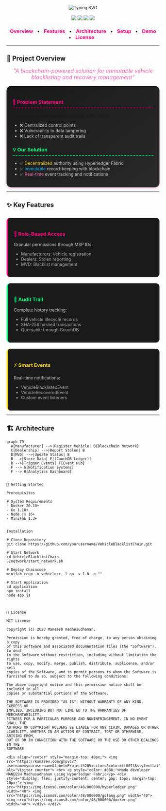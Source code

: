 
<div align="center">
  <img src="https://readme-typing-svg.demolab.com?font=Fira+Code&weight=900&size=32&duration=4000&pause=1000&color=FF007F&background=00000000&center=true&vCenter=true&width=650&height=80&lines=🚗+VEHICLE+BLACKLIST+CHAIN;🌐+Secured+on+Hyperledger+Fabric;🔐+Transparent+%7C+Tamper-Proof+%7C+Decentralized" alt="Typing SVG" />
</div>

<div align="center">
  <br>
  <img src="https://img.shields.io/badge/hyperledger-2F3134?style=for-the-badge&logo=hyperledger&logoColor=white">
  <img src="https://img.shields.io/badge/go-%2300ADD8.svg?style=for-the-badge&logo=go&logoColor=white">
  <img src="https://img.shields.io/badge/docker-%230db7ed.svg?style=for-the-badge&logo=docker&logoColor=white">
  <img src="https://img.shields.io/badge/CouchDB-EA4C89?style=for-the-badge&logo=couchdb&logoColor=white">
</div>

<div align="center">
  <h3>
    <a href="#-project-overview" style="color: #FF007F; text-decoration: none; margin: 0 10px;">Overview</a> •
    <a href="#-key-features" style="color: #FF007F; text-decoration: none; margin: 0 10px;">Features</a> •
    <a href="#-architecture" style="color: #FF007F; text-decoration: none; margin: 0 10px;">Architecture</a> •
    <a href="#-getting-started" style="color: #FF007F; text-decoration: none; margin: 0 10px;">Setup</a> •
    <a href="#-demo" style="color: #FF007F; text-decoration: none; margin: 0 10px;">Demo</a> •
    <a href="#-license" style="color: #FF007F; text-decoration: none; margin: 0 10px;">License</a>
  </h3>
</div>

---

## 🌟 Project Overview

<p align="center" style="font-size: 18px; color: #FF69B4;">
  <em>"A blockchain-powered solution for immutable vehicle blacklisting and recovery management"</em>
</p>

<div style="background: linear-gradient(145deg, #1a1a1a, #2a2a2a); padding: 20px; border-radius: 15px; box-shadow: 0 4px 8px rgba(255,0,127,0.2);">
  
  <h3 style="color: #FF007F; border-bottom: 2px dashed #FF007F; padding-bottom: 8px;">🚨 Problem Statement</h3>
  
  Traditional vehicle blacklist systems suffer from:
  <ul style="color: #CCCCCC;">
    <li>❌ Centralized control points</li>
    <li>❌ Vulnerability to data tampering</li>
    <li>❌ Lack of transparent audit trails</li>
  </ul>
  
  <h3 style="color: #00FF7F; border-bottom: 2px dashed #00FF7F; padding-bottom: 8px; margin-top: 25px;">💡 Our Solution</h3>
  
  <ul style="color: #CCCCCC;">
    <li>✅ <span style="color: #FFD700;">Decentralized</span> authority using Hyperledger Fabric</li>
    <li>✅ <span style="color: #00BFFF;">Immutable</span> record-keeping with blockchain</li>
    <li>✅ <span style="color: #FF69B4;">Real-time</span> event tracking and notifications</li>
  </ul>

</div>

---

## ✨ Key Features

<div style="display: grid; grid-template-columns: repeat(auto-fit, minmax(300px, 1fr)); gap: 20px; margin-top: 30px;">

<div style="background: #1a1a1a; padding: 20px; border-radius: 12px; border-left: 4px solid #FF007F;">
  <h3 style="color: #FF007F;">🔐 Role-Based Access</h3>
  <p style="color: #CCCCCC;">Granular permissions through MSP IDs:</p>
  <ul style="color: #AAAAAA;">
    <li>Manufacturers: Vehicle registration</li>
    <li>Dealers: Stolen reporting</li>
    <li>MVD: Blacklist management</li>
  </ul>
</div>

<div style="background: #1a1a1a; padding: 20px; border-radius: 12px; border-left: 4px solid #00FF7F;">
  <h3 style="color: #00FF7F;">📜 Audit Trail</h3>
  <p style="color: #CCCCCC;">Complete history tracking:</p>
  <ul style="color: #AAAAAA;">
    <li>Full vehicle lifecycle records</li>
    <li>SHA-256 hashed transactions</li>
    <li>Queryable through CouchDB</li>
  </ul>
</div>

<div style="background: #1a1a1a; padding: 20px; border-radius: 12px; border-left: 4px solid #FFD700;">
  <h3 style="color: #FFD700;">⚡ Smart Events</h3>
  <p style="color: #CCCCCC;">Real-time notifications:</p>
  <ul style="color: #AAAAAA;">
    <li>VehicleBlacklistedEvent</li>
    <li>VehicleRecoveredEvent</li>
    <li>Custom event listeners</li>
  </ul>
</div>

</div>

---

## 🏗 Architecture

```mermaid
graph TD
  A[Manufacturer] -->|Register Vehicle| B{Blockchain Network}
  C[Dealership] -->|Report Stolen| B
  D[MVD] -->|Update Status| B
  B -->|Store Data| E[(CouchDB Ledger)]
  B -->|Trigger Events| F[Event Hub]
  F --> G[Notification Systems]
  F --> H[Analytics Dashboard]


🚀 Getting Started

Prerequisites

# System Requirements
- Docker 20.10+
- Go 1.18+
- Node.js 16+
- MiniFab 1.3+


Installation

# Clone Repository
git clone https://github.com/yourusername/VehicleBlacklistChain.git

# Start Network
cd VehicleBlacklistChain
./network/start_network.sh

# Deploy Chaincode
minifab ccup -n vehiclecc -l go -v 1.0 -p ""

# Start Application
cd application
npm install
node app.js



📜 License

MIT License

Copyright (c) 2023 Maneesh madhusudhanan.

Permission is hereby granted, free of charge, to any person obtaining a copy
of this software and associated documentation files (the "Software"), to deal
in the Software without restriction, including without limitation the rights
to use, copy, modify, merge, publish, distribute, sublicense, and/or sell
copies of the Software, and to permit persons to whom the Software is
furnished to do so, subject to the following conditions:

The above copyright notice and this permission notice shall be included in all
copies or substantial portions of the Software.

THE SOFTWARE IS PROVIDED "AS IS", WITHOUT WARRANTY OF ANY KIND, EXPRESS OR
IMPLIED, INCLUDING BUT NOT LIMITED TO THE WARRANTIES OF MERCHANTABILITY,
FITNESS FOR A PARTICULAR PURPOSE AND NONINFRINGEMENT. IN NO EVENT SHALL THE
AUTHORS OR COPYRIGHT HOLDERS BE LIABLE FOR ANY CLAIM, DAMAGES OR OTHER
LIABILITY, WHETHER IN AN ACTION OF CONTRACT, TORT OR OTHERWISE, ARISING FROM,
OUT OF OR IN CONNECTION WITH THE SOFTWARE OR THE USE OR OTHER DEALINGS IN THE
SOFTWARE.

<div align="center" style="margin-top: 40px;"> <img src="https://komarev.com/ghpvc/?username=yourusername&label=Project%20Visitors&color=ff007f&style=flat" alt="Visitor counter"> <br> <p style="color: #888;">Made developer MANEESH Madhusudhanan using Hyperledger Fabric</p> <div style="display: flex; justify-content: center; gap: 15px; margin-top: 20px;"> <img src="https://img.icons8.com/color/48/000000/hyperledger.png" width="40"> <img src="https://img.icons8.com/color/48/000000/golang.png" width="40"> <img src="https://img.icons8.com/color/48/000000/docker.png" width="40"> </div> </div>


